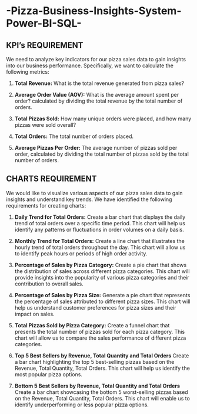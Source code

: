 # -Pizza-Business-Insights-System-Power-BI-SQL-

## KPI’s REQUIREMENT
We need to analyze key indicators for our pizza sales data to gain insights into our business performance. Specifically, we want to calculate the following metrics:
1. **Total Revenue:** 
   What is the total revenue generated from pizza sales?

2. **Average Order Value (AOV):** 
   What is the average amount spent per order? calculated by dividing the total revenue by the total number of orders.

3. **Total Pizzas Sold:**
   How many unique orders were placed, and how many pizzas were sold overall?

4. **Total Orders:**
  The total number of orders placed.

5. **Average Pizzas Per Order:**
   The average number of pizzas sold per order, calculated by dividing the total number of pizzas sold by the total number of orders.

## CHARTS REQUIREMENT

We would like to visualize various aspects of our pizza sales data to gain insights and understand key trends. We have identified the following requirements for creating charts:

1. **Daily Trend for Total Orders:**
   Create a bar chart that displays the daily trend of total orders over a specific time period. This chart will help us identify any patterns or fluctuations in order volumes on a daily basis.

2. **Monthly Trend for Total Orders:**
   Create a line chart that illustrates the hourly trend of total orders throughout the day. This chart will allow us to identify peak hours or periods of high order activity.

3. **Percentage of Sales by Pizza Category:**
   Create a pie chart that shows the distribution of sales across different pizza categories. This chart will provide insights into the popularity of various pizza categories and their contribution to overall sales.

4. **Percentage of Sales by Pizza Size:**
   Generate a pie chart that represents the percentage of sales attributed to different pizza sizes. This chart will help us understand customer preferences for pizza sizes and their impact on sales.

5. **Total Pizzas Sold by Pizza Category:**
   Create a funnel chart that presents the total number of pizzas sold for each pizza category. This chart will allow us to compare the sales performance of different pizza categories.

6. **Top 5 Best Sellers by Revenue, Total Quantity and Total Orders**
   Create a bar chart highlighting the top 5 best-selling pizzas based on the Revenue, Total Quantity, Total Orders. This chart will help us identify the most popular pizza options.

8. **Bottom 5 Best Sellers by Revenue, Total Quantity and Total Orders**
   Create a bar chart showcasing the bottom 5 worst-selling pizzas based on the Revenue, Total Quantity, Total Orders. This chart will enable us to identify underperforming or less popular pizza options.


